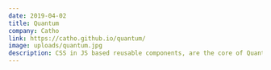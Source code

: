 ```yaml
---
date: 2019-04-02
title: Quantum
company: Catho
link: https://catho.github.io/quantum/
image: uploads/quantum.jpg
description: CSS in JS based reusable components, are the core of Quantum design-system a library for developing consistent UI/UX at Catho.
---
```

